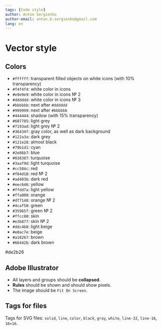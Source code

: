 ```yaml
---
tags: [Code style]
author: Anton Sergienko
author-email: anton.b.sergienko@gmail.com
lang: en
---
```


# Vector style

## Colors

- `#ffffff`: transparent filled objects on white icons (with 10% transparency)
- `#f4f4f4`: white color in icons
- `#e9e9e9`: white color in icons № 2
- `#dddddd`: white color in icons № 3
- `#bbbbbb`: next after `#dddddd`
- `#999999`: next after `#bbbbbb`
- `#444444`: shadow (with 15% transparency)
- `#607785`: light grey
- `#7193ad`: light grey № 2
- `#36434f`: gray color, as well as dark background
- `#122a3a`: dark grey
- `#121e28`: almost black
- `#79b1d1`: cyan
- `#2e86b7`: blue
- `#038387`: turquoise
- `#3aaf9d`: light turquoise
- `#cc584c`: red
- `#f84d18`: red № 2
- `#ad403b`: dark red
- `#eec646`: yellow
- `#ffdd7a`: light yellow
- `#ffa000`: orange
- `#df7148`: orange № 2
- `#4caf50`: green
- `#35965f`: green № 2
- `#ffcc80`: skin
- `#e3b877`: skin № 2
- `#ddc4b0`: light beige
- `#e0ac7e`: beige
- `#a18267`: brown
- `#66442b`: dark brown

#de2b26

## Adobe Illustrator

- All layers and groups should be **collapsed**.
- **Rules** should be shown and should show pixels.
- The image should be `Fit On Screen`.

## Tags for files

Tags for SVG files: `solid`, `line`, `color`, `black`, `gray`, `white`, `line-32`, `line-16`, `16×16`.
